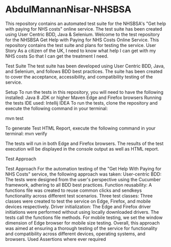 # AbdulMannanNisar-NHSBSA

This repository contains an automated test suite for the NHSBSA's "Get help with paying for NHS costs" online service. The test suite has been created using User Centric BDD, Java & Selenium.
Welcome to the test repository for the NHSBSA Get Help with Paying for NHS Costs Online Service. This repository contains the test suite and plans for testing the service.
User Story
As a citizen of the UK, I need to know what help I can get with my NHS costs So that I can get the treatment I need.

Test Suite
The test suite has been developed using User Centric BDD, Java, and Selenium, and follows BDD best practices. The suite has been created to cover the acceptance, accessibility, and compatibility testing of the service.

Setup
To run the tests in this repository, you will need to have the following installed:
Java 8 JDK or higher
Maven
Edge and Firefox browsers
Running the tests
IDE used: Intellij IDEA 
To run the tests, clone the repository and execute the following command in your terminal:

mvn test


To generate Test HTML Report, execute the following command in your terminal:
mvn verify

The tests will run in both Edge and Firefox browsers. The results of the test execution will be displayed in the console output as well as HTML report.



Test Approach

Test Approach
For the automation testing of the "Get Help With Paying for NHS Costs" service, the following approach was taken:
User-centric BDD: The tests were designed from the user's perspective using the Cucumber framework, adhering to all BDD best practices.
Function reusability: A functions file was created to reuse common clicks and sendkeys functionality across different test scenarios.
Three test classes: Three classes were created to test the service on Edge, Firefox, and mobile devices respectively.
Driver initialization: The Edge and Firefox driver initiations were performed without using locally downloaded drivers. The tests call the functions file methods. For mobile testing, we set the window dimension of Edge browser for mobile size testing.
Overall, this approach was aimed at ensuring a thorough testing of the service for functionality and compatibility across different devices, operating systems, and browsers.
Used Assertions where ever required

